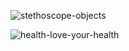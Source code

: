 ![stethoscope-objects](https://github.com/user-attachments/assets/99e7a538-3ffd-4894-8c49-91c867608a00)

![health-love-your-health](https://github.com/user-attachments/assets/53fc88c1-4bd9-4f22-bf32-9e697f0833fe)
